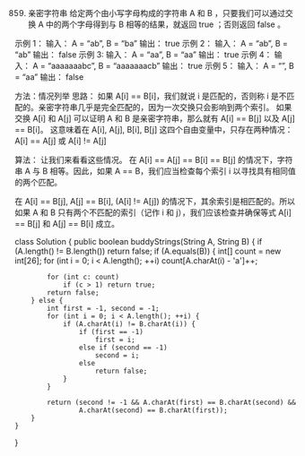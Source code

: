 859. 亲密字符串
给定两个由小写字母构成的字符串 A 和 B ，只要我们可以通过交换 A 中的两个字母得到与 B 相等的结果，就返回 true ；否则返回 false 。

示例 1：
输入： A = “ab”, B = “ba”
输出： true
示例 2：
输入： A = “ab”, B = “ab”
输出： false
示例 3:
输入： A = “aa”, B = “aa”
输出： true
示例 4：
输入： A = “aaaaaaabc”, B = “aaaaaaacb”
输出： true
示例 5：
输入： A = “”, B = “aa”
输出： false

方法：情况列举
思路：
如果 A[i] == B[i]，我们就说 i 是匹配的，否则称 i 是不匹配的。亲密字符串几乎是完全匹配的，因为一次交换只会影响到两个索引。
如果交换 A[i] 和 A[j] 可以证明 A 和 B 是亲密字符串，那么就有 A[i] == B[j] 以及 A[j] == B[i]。 这意味着在 A[i], A[j], B[i], B[j] 这四个自由变量中，只存在两种情况：A[i] == A[j] 或 A[i] != A[j]

算法：
让我们来看看这些情况。
在 A[i] == A[j] == B[i] == B[j] 的情况下，字符串 A 与 B 相等。因此，如果 A == B，我们应当检查每个索引 i 以寻找具有相同值的两个匹配。

在 A[i] == B[j], A[j] == B[i], (A[i] != A[j]) 的情况下，其余索引是相匹配的。所以如果 A 和 B 只有两个不匹配的索引（记作 i 和 j），我们应该检查并确保等式 A[i] == B[j] 和 A[j] == B[i] 成立。

class Solution {
    public boolean buddyStrings(String A, String B) {
        if (A.length() != B.length()) return false;
        if (A.equals(B)) {
            int[] count = new int[26];
            for (int i = 0; i < A.length(); ++i)
                count[A.charAt(i) - 'a']++;

            for (int c: count)
                if (c > 1) return true;
            return false;
        } else {
            int first = -1, second = -1;
            for (int i = 0; i < A.length(); ++i) {
                if (A.charAt(i) != B.charAt(i)) {
                    if (first == -1)
                        first = i;
                    else if (second == -1)
                        second = i;
                    else
                        return false;
                }
            }

            return (second != -1 && A.charAt(first) == B.charAt(second) &&
                    A.charAt(second) == B.charAt(first));
        }
    }
}
